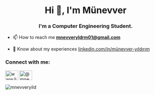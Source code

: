 






<h1 align="center">Hi 👋, I'm Münevver</h1>
<h3 align="center">I'm a Computer Engineering Student.</h3>


- 📫 How to reach me **mnevveryldrm01@gmail.com**

- 📄 Know about my experiences [linkedin.com/in/münevver-yıldırım](linkedin.com/in/münevver-yıldırım)

<h3 align="left">Connect with me:</h3>
<p align="left">

<a href="https://linkedin.com/in/www.linkedin.com/in/münevver-yıldırım" target="blank"><img align="center" src="https://raw.githubusercontent.com/rahuldkjain/github-profile-readme-generator/master/src/images/icons/Social/linked-in-alt.svg" alt="www.linkedin.com/in/münevver-yıldırım" height="30" width="40" /></a>
<a href="https://medium.com/@mnevveryld05" target="blank"><img align="center" src="https://raw.githubusercontent.com/rahuldkjain/github-profile-readme-generator/master/src/images/icons/Social/medium.svg" alt="@mnevveryld05" height="30" width="40" /></a>
</p>


<p><img align="center" src="https://github-readme-stats.vercel.app/api/top-langs?username=mnevveryild&show_icons=true&locale=en&layout=compact" alt="mnevveryild" /></p>







